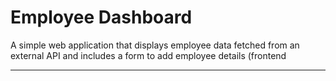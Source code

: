 # Employee Dashboard

A simple web application that displays employee data fetched from an external API and includes a form to add employee details (frontend 

---


